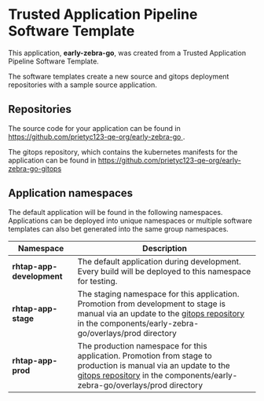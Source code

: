 # Trusted Application Pipeline Software Template

This application, **early-zebra-go**, was created from a Trusted Application Pipeline Software Template.

The software templates create a new source and gitops deployment repositories with a sample source application. 

## Repositories

The source code for your application can be found in [https://github.com/prietyc123-qe-org/early-zebra-go ](https://github.com/prietyc123-qe-org/early-zebra-go ).
 
The gitops repository, which contains the kubernetes manifests for the application can be found in 
[https://github.com/prietyc123-qe-org/early-zebra-go-gitops ](https://github.com/prietyc123-qe-org/early-zebra-go-gitops ) 

## Application namespaces 

The default application will be found in the following namespaces. Applications can be deployed into unique namespaces or multiple software templates can also bet generated into the same group namespaces.  

|  Namespace   |  Description   |  
| -------- | -------- |   
| **rhtap-app-development** | The default application during development. Every build will be deployed to this namespace for testing. | 
| **rhtap-app-stage** | The staging namespace for this application. Promotion from development to stage is manual via an update to the [gitops repository](https://github.com/prietyc123-qe-org/early-zebra-go-gitops ) in the components/early-zebra-go/overlays/prod directory |  
| **rhtap-app-prod** | The production namespace for this application. Promotion from stage to production is manual via an update to the [gitops repository](https://github.com/prietyc123-qe-org/early-zebra-go-gitops ) in the components/early-zebra-go/overlays/prod directory | 